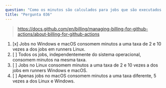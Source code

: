 ```yaml
---
question: "Como os minutos são calculados para jobs que são executados em diferentes sistemas operacionais no GitHub Actions?"
title: "Pergunta 036"
---
```


> https://docs.github.com/en/billing/managing-billing-for-github-actions/about-billing-for-github-actions
1. [x] Jobs no Windows e macOS consomem minutos a uma taxa de 2 e 10 vezes a dos jobs em runners Linux.
1. [ ] Todos os jobs, independentemente do sistema operacional, consomem minutos na mesma taxa.
1. [ ] Jobs no Linux consomem minutos a uma taxa de 2 e 10 vezes a dos jobs em runners Windows e macOS.
1. [ ] Apenas jobs no macOS consomem minutos a uma taxa diferente, 5 vezes a dos Linux e Windows.
